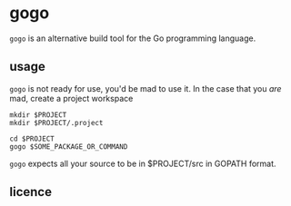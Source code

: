 gogo
====

`gogo` is an alternative build tool for the Go programming language.

usage
-----

`gogo` is not ready for use, you'd be mad to use it. In the case that you _are_ mad, create a project workspace 

    mkdir $PROJECT
    mkdir $PROJECT/.project

    cd $PROJECT
    gogo $SOME_PACKAGE_OR_COMMAND

`gogo` expects all your source to be in $PROJECT/src in GOPATH format.

licence
-------


